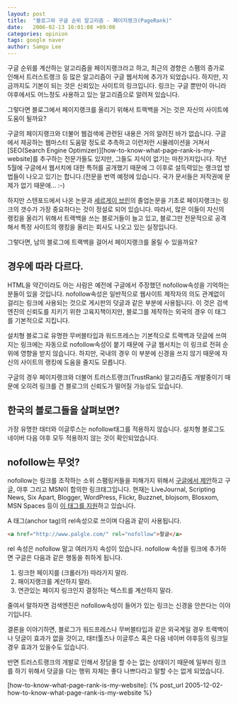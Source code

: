 ```yaml
---
layout: post
title:  "블로그와 구글 순위 알고리즘 - 페이지랭크(PageRank)"
date:   2006-02-13 16:01:08 +09:00
categories: opinion
tags: google naver
author: Samgu Lee
---
```

구글 순위를 계산하는 알고리즘을 페이지랭크라고 하고, 최근의 경향은 스팸의 증가로 인해서 트러스트랭크 등 많은 알고리즘이 구글 웹서치에 추가가 되었습니다. 하지만, 지금까지도 기본이 되는 것은 신뢰있는 사이트의 링크입니다. 링크는 구글 뿐만이 아니라 야후에서도 어느정도 사용하고 있는 알고리즘으로 알려져 있습니다.

그렇다면 블로그에서 페이지랭크를 올리기 위해서 트랙백을 거는 것은 자신의 사이트에 도움이 될까요?

구글의 페이지랭크와 더불어 웹검색에 관련된 내용은 거의 알려진 바가 없습니다. 구글에서 제공하는 웹마스터 도움말 정도로 추측하고 이런저런 시뮬레이션을 거쳐서 [SEO(Search Engine Optimizer)][how-to-know-what-page-rank-is-my-website]를 추구하는 전문가들도 있지만, 그들도 지식이 없기는 마찬가지입니다. 작년 5월에 구글에서 웹서치에 대한 특허를 공개했기 때문에 그 이후로 설득력있는 랭크업 방법들이 나오고 있기는 합니다.(전문을 번역 예정에 있습니다. 국가 문서들은 저작권에 문제가 없기 때문에... :-)

하지만 스텐포드에서 나온 논문과 [세르게이 브린](http://www.emh.co.kr/xhtml/google_pagerank_citation_ranking.html)의 졸업논문을 기초로 페이지랭크는 링크의 갯수가 가장 중요하다는 것이 정설로 되어 있습니다. 따라서, 많은 이들이 자신의 랭킹을 올리기 위해서 트랙백을 쓰는 블로거들이 늘고 있고, 블로그만 전문적으로 공격해서 특정 사이트의 랭킹을 올리는 회사도 나오고 있는 실정입니다.

그렇다면, 남의 블로그에 트랙백을 걸어서 페이지랭크를 올릴 수 있을까요?

## 경우에 따라 다르다.

HTML을 약간이라도 아는 사람은 예전에 구글에서 주장했던 nofollow속성을 기억하는 분들이 있을 것입니다. nofollow속성은 일반적으로 웹사이트 제작자의 의도 관계없이 걸리는 링크에 사용되는 것으로 게시판의 덧글과 같은 부분에 사용됩니다. 이 것은 검색엔진의 신뢰도를 지키기 위한 고육지책이지만, 블로그를 제작하는 외국의 경우 이 태그를 기본적으로 지킵니다.

설치형 블로그로 유명한 무버블타입과 워드프레스는 기본적으로 트랙백과 덧글에 쓰여지는 링크에는 자동으로 nofollow속성이 붙기 때문에 구글 웹서치는 이 링크로 전혀 순위에 영향을 받지 않습니다. 하지만, 국내의 경우 이 부분에 신경을 쓰지 않기 때문에 자신의 사이트의 랭킹에 도움을 줄지도 모릅니다.

구글의 경우 페이지랭크와 더불어 트러스트랭크(TrustRank) 알고리즘도 개발중이기 때문에 오히려 링크를 건 블로그의 신뢰도가 떨어질 가능성도 있습니다.

## 한국의 블로그들을 살펴보면?

가장 유명한 태터와 이글루스는 nofollow태그를 적용하지 않습니다. 설치형 블로그도 네이버 다음 야후 모두 적용하지 않는 것이 확인되었습니다.

## nofollow는 무엇?

nofollow는 링크를 조작하는 소위 스팸링커들을 피해가지 위해서 [구글에서 제안](http://googleblog.blogspot.com/2005/01/preventing-comment-spam.html)하고 구글, 야후 그리고 MSN이 합의한 링크태그입니다. 현재는 LiveJournal, Scripting News, Six Apart, Blogger, WordPress, Flickr, Buzznet, blojsom, Blosxom, MSN Spaces 등이 [이 태그를 지원](http://southstep.egloos.com/877529)하고 있습니다.

A 태그(anchor tag)의 rel속성으로 쓰이며 다음과 같이 사용됩니다.

```html
<a href="http://www.palgle.com/" rel="nofollow">팔글</a>
```

rel 속성은 nofollow 말고 여러가지 속성이 있습니다. nofollow 속성을 링크에 추가하면 구글은 다음과 같은 행동을 취하게 됩니다.

1. 링크한 페이지를 (크롤러가) 따라가지 말라.
2. 패이지랭크를 계산하지 말라.
3. 연관있는 페이지 링크인지 결정하는 텍스트를 계산하지 말라.

줄여서 말하자면 검색엔진은 nofollow속성이 들어가 있는 링크는 신경을 안쓴다는 이야기입니다.

결론을 이야기하면, 블로그가 워드프레스나 무버블타입과 같은 외국계일 경우 트랙백이나 덧글이 효과가 없을 것이고, 태터툴즈나 이글루스 혹은 다음 네이버 야후등의 링크일 경우 효과가 있을수도 있습니다.

반면 트러스트랭크의 개발로 인해서 장담을 할 수는 없는 상태이기 때문에 일부러 링크를 하기 위해서 덧글을 다는 행위 자체는 좋다 나쁘다라고 말할 수는 없게 되었습니다.

[how-to-know-what-page-rank-is-my-website]: {% post_url 2005-12-02-how-to-know-what-page-rank-is-my-website %}